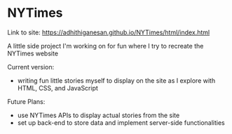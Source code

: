 # NYTimes

Link to site: https://adhithiganesan.github.io/NYTimes/html/index.html

A little side project I'm working on for fun where I try to recreate the NYTimes website 



Current version:
- writing fun little stories myself to display on the site as I explore with HTML, CSS, and JavaScript

Future Plans:
- use NYTimes APIs to display actual stories from the site
- set up back-end to store data and implement server-side functionalities




